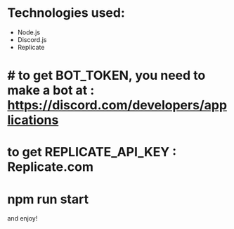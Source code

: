 
# Technologies used:
- Node.js
- Discord.js
- Replicate


# # to get BOT_TOKEN, you need to make a bot at : https://discord.com/developers/applications

# to get REPLICATE_API_KEY : Replicate.com

# npm run start
and enjoy!

